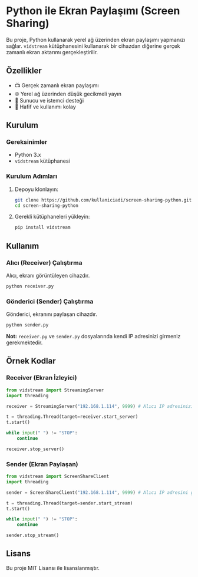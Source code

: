 # Python ile Ekran Paylaşımı (Screen Sharing)

Bu proje, Python kullanarak yerel ağ üzerinden ekran paylaşımı yapmanızı sağlar. `vidstream` kütüphanesini kullanarak bir cihazdan diğerine gerçek zamanlı ekran aktarımı gerçekleştirilir.

## Özellikler

- 📺 Gerçek zamanlı ekran paylaşımı
- 🌐 Yerel ağ üzerinden düşük gecikmeli yayın
- 🔄 Sunucu ve istemci desteği
- 🚀 Hafif ve kullanımı kolay

## Kurulum

### Gereksinimler
- Python 3.x
- `vidstream` kütüphanesi

### Kurulum Adımları
1. Depoyu klonlayın:
   ```bash
   git clone https://github.com/kullaniciadi/screen-sharing-python.git
   cd screen-sharing-python
   ```
2. Gerekli kütüphaneleri yükleyin:
   ```bash
   pip install vidstream
   ```

## Kullanım

### Alıcı (Receiver) Çalıştırma
Alıcı, ekranı görüntüleyen cihazdır.
```bash
python receiver.py
```

### Gönderici (Sender) Çalıştırma
Gönderici, ekranını paylaşan cihazdır.
```bash
python sender.py
```

**Not:** `receiver.py` ve `sender.py` dosyalarında kendi IP adresinizi girmeniz gerekmektedir.

## Örnek Kodlar
### Receiver (Ekran İzleyici)
```python
from vidstream import StreamingServer
import threading

receiver = StreamingServer("192.168.1.114", 9999) # Alıcı IP adresinizi girin

t = threading.Thread(target=receiver.start_server)
t.start()

while input(" ") != "STOP":
    continue

receiver.stop_server()
```

### Sender (Ekran Paylaşan)
```python
from vidstream import ScreenShareClient
import threading

sender = ScreenShareClient("192.168.1.114", 9999) # Alıcı IP adresini girin

t = threading.Thread(target=sender.start_stream)
t.start()

while input(" ") != "STOP":
    continue

sender.stop_stream()
```


## Lisans
Bu proje MIT Lisansı ile lisanslanmıştır.
